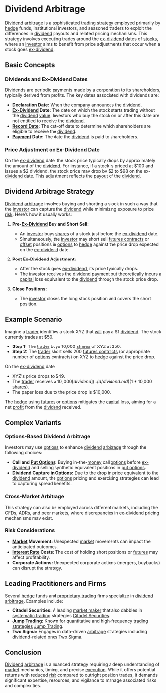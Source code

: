# Dividend Arbitrage

[Dividend](../d/dividend.md) [arbitrage](../a/arbitrage.md) is a sophisticated [trading strategy](../t/trading_strategy.md) employed primarily by [hedge](../h/hedge.md) funds, institutional investors, and seasoned traders to exploit the differences in [dividend](../d/dividend.md) payouts and related pricing mechanisms. This strategy involves executing trades around the [ex-dividend](../e/ex-dividend.md) dates of [stocks](../s/stock.md), where an [investor](../i/investor.md) aims to benefit from price adjustments that occur when a stock goes [ex-dividend](../e/ex-dividend.md).

## Basic Concepts

### Dividends and Ex-Dividend Dates
Dividends are periodic payments made by a [corporation](../c/corporation.md) to its shareholders, typically derived from profits. The key dates associated with dividends are:
- **Declaration Date:** When the company announces the [dividend](../d/dividend.md).
- **[Ex-Dividend](../e/ex-dividend.md) Date:** The date on which the stock starts trading without the [dividend](../d/dividend.md) [value](../v/value.md). Investors who buy the stock on or after this date are not entitled to receive the [dividend](../d/dividend.md).
- **[Record Date](../r/record_date.md):** The cut-off date to determine which shareholders are eligible to receive the [dividend](../d/dividend.md).
- **[Payment](../p/payment.md) Date:** The date the [dividend](../d/dividend.md) is paid to shareholders.

### Price Adjustment on Ex-Dividend Date
On the [ex-dividend](../e/ex-dividend.md) date, the stock price typically drops by approximately the amount of the [dividend](../d/dividend.md). For instance, if a stock is priced at $100 and issues a $2 [dividend](../d/dividend.md), the stock price may drop by $2 to $98 on the [ex-dividend](../e/ex-dividend.md) date. This adjustment reflects the [payout](../p/payout.md) of the [dividend](../d/dividend.md).

## Dividend Arbitrage Strategy

[Dividend](../d/dividend.md) [arbitrage](../a/arbitrage.md) involves buying and shorting a stock in such a way that the [investor](../i/investor.md) can capture the [dividend](../d/dividend.md) while minimizing exposure to price [risk](../r/risk.md). Here’s how it usually works:

1. **Pre-[Ex-Dividend](../e/ex-dividend.md) Buy and Short Sell:**
   - An [investor](../i/investor.md) buys [shares](../s/shares.md) of a stock just before the [ex-dividend](../e/ex-dividend.md) date.
   - Simultaneously, the [investor](../i/investor.md) may short sell [futures contracts](../f/futures_contracts.md) or [offset](../o/offset.md) positions in [options](../o/options.md) to [hedge](../h/hedge.md) against the price drop expected on the [ex-dividend](../e/ex-dividend.md) date.

2. **Post [Ex-Dividend](../e/ex-dividend.md) Adjustment:**
   - After the stock goes [ex-dividend](../e/ex-dividend.md), its price typically drops.
   - The [investor](../i/investor.md) receives the [dividend](../d/dividend.md) [payment](../p/payment.md) but theoretically incurs a [capital](../c/capital.md) loss equivalent to the [dividend](../d/dividend.md) through the stock price drop.

3. **Close Positions:**
   - The [investor](../i/investor.md) closes the long stock position and covers the short position.

## Example Scenario

Imagine a [trader](../t/trader.md) identifies a stock XYZ that [will](../w/will.md) pay a $1 [dividend](../d/dividend.md). The stock currently trades at $50.

- **Step 1:** The [trader](../t/trader.md) buys 10,000 [shares](../s/shares.md) of XYZ at $50.
- **Step 2:** The [trader](../t/trader.md) short sells 200 [futures contracts](../f/futures_contracts.md) (or appropriate number of [options](../o/options.md) contracts) on XYZ to [hedge](../h/hedge.md) against the price drop.

On the [ex-dividend](../e/ex-dividend.md) date:

- XYZ's price drops to $49.
- The [trader](../t/trader.md) receives a $10,000 [dividend](../d/dividend.md) ($1 * 10,000 [shares](../s/shares.md)).
- The paper loss due to the price drop is $10,000.

The [hedge](../h/hedge.md) using [futures](../f/futures.md) or [options](../o/options.md) mitigates the [capital](../c/capital.md) loss, aiming for a net [profit](../p/profit.md) from the [dividend](../d/dividend.md) received.

## Complex Variants

### Options-Based Dividend Arbitrage
Investors may use [options](../o/options.md) to enhance [dividend](../d/dividend.md) [arbitrage](../a/arbitrage.md) through the following choices:
- **Call and [Put Options](../p/put_options.md):** Buying in-the-[money](../m/money.md) call [options](../o/options.md) before [ex-dividend](../e/ex-dividend.md) and selling synthetic equivalent positions in [put options](../p/put_options.md).
- **[Dividend](../d/dividend.md) Capture in [Options](../o/options.md):** Due to the drop in price equivalent to the [dividend](../d/dividend.md) amount, the [options](../o/options.md) pricing and exercising strategies can lead to capturing spread benefits.
  
### Cross-Market Arbitrage
This strategy can also be employed across different markets, including the CFDs, ADRs, and peer markets, where discrepancies in [ex-dividend](../e/ex-dividend.md) pricing mechanisms may exist.

### Risk Considerations
- **[Market](../m/market.md) Movement:** Unexpected [market](../m/market.md) movements can impact the anticipated outcomes.
- **[Interest Rate](../i/interest_rate.md) Costs:** The cost of holding short positions or [futures](../f/futures.md) may affect profitability.
- **Corporate Actions:** Unexpected corporate actions (mergers, buybacks) can disrupt the strategy.

## Leading Practitioners and Firms
Several [hedge](../h/hedge.md) funds and [proprietary trading](../p/proprietary_trading.md) firms specialize in [dividend](../d/dividend.md) [arbitrage](../a/arbitrage.md). Examples include:

- **Citadel Securities:** A leading [market maker](../m/market_maker.md) that also dabbles in [systematic trading](../s/systematic_trading.md) strategies [Citadel Securities](https://www.citadelsecurities.com/).
- **[Jump Trading](../j/jump_trading.md):** Known for quantitative and high-frequency [trading strategies](../t/trading_strategies.md) [Jump Trading](https://www.jumptrading.com/).
- **Two Sigma:** Engages in data-driven [arbitrage](../a/arbitrage.md) strategies including [dividend](../d/dividend.md)-related ones [Two Sigma](https://www.twosigma.com/).

## Conclusion
[Dividend](../d/dividend.md) [arbitrage](../a/arbitrage.md) is a nuanced strategy requiring a deep understanding of [market](../m/market.md) mechanics, timing, and precise [execution](../e/execution.md). While it offers potential returns with reduced [risk](../r/risk.md) compared to outright position trades, it demands significant expertise, resources, and vigilance to manage associated risks and complexities.
